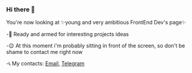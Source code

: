 ### Hi there 👋

You're now looking at ✨young and very ambitious FrontEnd Dev's page✨

-💪 Ready and armed for interesting projects ideas

-😉 At this moment i'm probably sitting in front of the screen, so don't be shame to contact me right now

-📞 My contacts: 
 [Email]([[/guides/content/editing-an-existing-page](https://t.me/+380688775028](https://mail.google.com/mail/u/0/?fs=1&to=BorysKorsunn@gmail.com&su=Enquiry&tf=cm))), [Telegram]([/guides/content/editing-an-existing-page](https://t.me/+380688775028))

<!--
**BorisKorsun/BorisKorsun** is a ✨ _special_ ✨ repository because its `README.md` (this file) appears on your GitHub profile.

Here are some ideas to get you started:

- 🔭 I’m currently working on ...
- 🌱 I’m currently learning ...
- 👯 I’m looking to collaborate on ...
- 🤔 I’m looking for help with ...
- 💬 Ask me about ...
- 📫 How to reach me: ...
- 😄 Pronouns: ...
- ⚡ Fun fact: ...
-->
